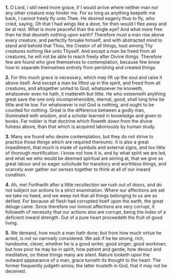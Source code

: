 **1.** O Lord, I still need more grace, if I would arrive where neither man nor any other creature may hinder me. For so long as anything keepeth me back, I cannot freely fly unto Thee. He desired eagerly thus to fly, who cried, saying, Oh that I had wings like a dove, for then would I flee away and be at rest. What is more peaceful than the single eye? And what more free than he that desireth nothing upon earth? Therefore must a man rise above every creature, and perfectly forsake himself, and with abstracted mind to stand and behold that Thou, the Creator of all things, hast among Thy creatures nothing like unto Thyself. And except a man be freed from all creatures, he will not be able to reach freely after Divine things. Therefore few are found who give themselves to contemplation, because few know how to separate themselves entirely from perishing and created things.

**2.** For this much grace is necessary, which may lift up the soul and raise it above itself. And except a man be lifted up in the spirit, and freed from all creatures, and altogether united to God, whatsoever he knoweth, whatsoever even he hath, it mattereth but little. He who esteemeth anything great save the one only incomprehensible, eternal, good, shall long time be little and lie low. For whatsoever is not God is nothing, and ought to be counted for nothing. Great is the difference between a godly man, illuminated with wisdom, and a scholar learned in knowledge and given to books. Far nobler is that doctrine which floweth down from the divine fulness above, than that which is acquired laboriously by human study.

**3.** Many are found who desire contemplation, but they do not strive to practice those things which are required thereunto. It is also a great impediment, that much is made of symbols and external signs, and too little of thorough mortification. I know not how it is, and by what spirit we are led, and what we who would be deemed spiritual are aiming at, that we give so great labour and so eager solicitude for transitory and worthless things, and scarcely ever gather our senses together to think at all of our inward condition.

**4.** Ah, me! Forthwith after a little recollection we rush out of doors, and do not subject our actions to a strict examination. Where our affections are set we take no heed, and we weep not that all things belonging to us are so defiled. For because all flesh had corrupted itself upon the earth, the great deluge came. Since therefore our inmost affections are very corrupt, it followeth of necessity that our actions also are corrupt, being the index of a deficient inward strength. Out of a pure heart proceedeth the fruit of good living.

**5.** We demand, how much a man hath done; but from how much virtue he acted, is not so narrowly considered. We ask if he be strong, rich, handsome, clever, whether he is a good writer, good singer, good workman; but how poor he may be in spirit, how patient and gentle, how devout and meditative, on these things many are silent. Nature looketh upon the outward appearance of a man, grace turneth its thought to the heart. The former frequently judgeth amiss; the latter trusteth in God, that it may not be deceived.


